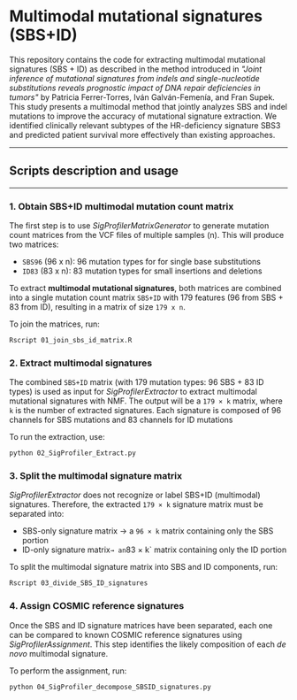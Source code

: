 # Multimodal mutational signatures (SBS+ID)
This repository contains the code for extracting multimodal mutational signatures (SBS + ID) as described in the method introduced in *"Joint inference of mutational signatures from indels and single-nucleotide substitutions reveals prognostic impact of DNA repair deficiencies in tumors"* by Patricia Ferrer-Torres, Iván Galván-Femenía, and Fran Supek. This study presents a multimodal method that jointly analyzes SBS and indel mutations to improve the accuracy of mutational signature extraction. We identified clinically relevant subtypes of the HR-deficiency signature SBS3 and predicted patient survival more effectively than existing approaches.

---

## **Scripts description and usage**

---

### 1. Obtain SBS+ID multimodal mutation count matrix

The first step is to use *SigProfilerMatrixGenerator* to generate mutation count matrices from the VCF files of multiple samples (n). This will produce two matrices:
- `SBS96` (96 x n): 96 mutation types for for single base substitutions
- `ID83` (83 x n): 83 mutation types for small insertions and deletions

To extract **multimodal mutational signatures**, both matrices are combined into a single mutation count matrix `SBS+ID` with 179 features (96 from SBS + 83 from ID), resulting in a matrix of size `179 x n`.

To join the matrices, run:

```bash
Rscript 01_join_sbs_id_matrix.R
```

### 2. Extract multimodal signatures

The combined `SBS+ID` matrix (with 179 mutation types: 96 SBS + 83 ID types) is used as input for *SigProfilerExtractor* to extract multimodal mutational signatures with NMF. The output will be a `179 × k` matrix, where `k` is the number of extracted signatures. Each signature is composed of 96 channels for SBS mutations and 83 channels for ID mutations

To run the extraction, use:

```bash
python 02_SigProfiler_Extract.py
```

### 3. Split the multimodal signature matrix

*SigProfilerExtractor* does not recognize or label SBS+ID (multimodal) signatures. Therefore, the extracted `179 × k` signature matrix must be separated into:

- SBS-only signature matrix → a `96 × k` matrix containing only the SBS portion
- ID-only signature matrix` → an `83 × k` matrix containing only the ID portion

To split the multimodal signature matrix into SBS and ID components, run:

```bash
Rscript 03_divide_SBS_ID_signatures
```

### 4. Assign COSMIC reference signatures

Once the SBS and ID signature matrices have been separated, each one can be compared to known COSMIC reference signatures using *SigProfilerAssignment*. This step identifies the likely composition of each *de novo* multimodal signature.

To perform the assignment, run:

```bash
python 04_SigProfiler_decompose_SBSID_signatures.py
```


